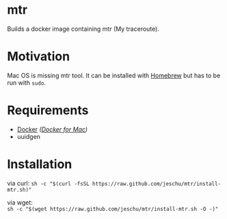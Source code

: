 # mtr

Builds a docker image containing mtr (My traceroute).  

# Motivation

Mac OS is missing mtr tool. It can be installed with [Homebrew](https://brew.sh/) but has to be run with `sudo`.

# Requirements

- [Docker](https://www.docker.com/) *([Docker for Mac](https://docs.docker.com/docker-for-mac/))*
- uuidgen

# Installation

via curl:
```sh -c "$(curl -fsSL https://raw.github.com/jeschu/mtr/install-mtr.sh)"```

via wget:  
```sh -c "$(wget https://raw.github.com/jeschu/mtr/install-mtr.sh -O -)"```

